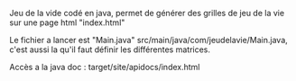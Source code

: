 Jeu de la vide codé en java, permet de générer des grilles de jeu de la vie sur une page html "index.html"

Le fichier a lancer est "Main.java" src/main/java/com/jeudelavie/Main.java, c'est aussi la qu'il faut définir les différentes matrices.

Accès a la java doc : target/site/apidocs/index.html
